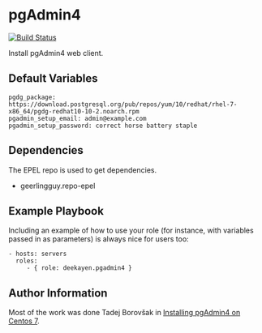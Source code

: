 pgAdmin4
========

[![Build Status](https://travis-ci.org/deekayen/ansible-role-pgadmin4.svg?branch=master)](https://travis-ci.org/deekayen/ansible-role-pgadmin4)

Install pgAdmin4 web client.

Default Variables
-----------------

```
pgdg_package: https://download.postgresql.org/pub/repos/yum/10/redhat/rhel-7-x86_64/pgdg-redhat10-10-2.noarch.rpm
pgadmin_setup_email: admin@example.com
pgadmin_setup_password: correct horse battery staple
```

Dependencies
------------

The EPEL repo is used to get dependencies.

 * geerlingguy.repo-epel

Example Playbook
----------------

Including an example of how to use your role (for instance, with variables passed in as parameters) is always nice for users too:

    - hosts: servers
      roles:
         - { role: deekayen.pgadmin4 }


Author Information
------------------

Most of the work was done Tadej Borovšak in [Installing pgAdmin4 on Centos 7](https://tech.xlab.si/posts/installing-pgadmin4-on-centos-7/).
